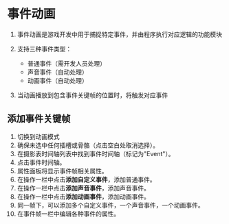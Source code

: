 # 事件动画

1. 事件动画是游戏开发中用于捕捉特定事件，并由程序执行对应逻辑的功能模块

2. 支持三种事件类型：
    - 普通事件（需开发人员处理）
    - 声音事件（自动处理）
    - 动画事件（自动处理）

3. 当动画播放到包含事件关键帧的位置时，将触发对应事件

## 添加事件关键帧
1. 切换到动画模式
2. 确保未选中任何插槽或骨骼（点击空白处取消选择）。
3. 在摄影表时间轴列表中找到事件时间轴（标记为"Event"）。
4. 点击事件时间轴。
5. 属性面板将显示事件帧相关属性。
6. 在操作一栏中点击**添加自定义事件**，添加普通事件。
7. 在操作一栏中点击**添加声音事件**，添加声音事件。
8. 在操作一栏中点击**添加动画事件**，添加动画事件。
9. 同一帧下，可以添加多个自定义事件，一个声音事件，一个动画事件。
10. 在事件帧一栏中编辑各种事件的属性。

